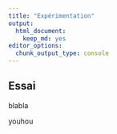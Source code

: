 ```yaml
---
title: "Expérimentation"
output: 
  html_document:
    keep_md: yes
editor_options: 
  chunk_output_type: console
---
```


## Essai

blabla

youhou
